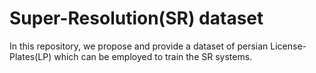 # Super-Resolution(SR) dataset
In this repository, we propose and provide a dataset of persian License-Plates(LP) which can be employed to train the SR systems.
